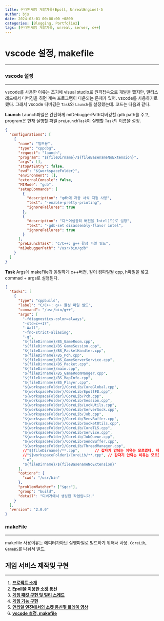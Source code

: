 ```yaml
---
title: 온라인게임 개발기록(Epoll, UnrealEngine)-5
author: bjs
date: 2024-03-01 00:00:00 +0800
categories: [Blogging, Portfolio2]
tags: [온라인게임 개발기록, unreal, server, c++]
---
```


# vscode 설정, makefile

---

### vscode 설정

---

vscode를 사용한 이유는 초기에 visual studio로 원격접속으로 개발을 했지만, 멀티스레드에서 디버깅을 하면 계속 프로그램이 다운되는 문제가 있어. vscode를 사용하기로 했다. 그래서 vscode 디버깅은 `Task`와 `Launch`를 설정했는데. 코드는 다음과 같다.

**Launch**
Launch파일은 간단하게 miDebuggerPath디버깅할 gdb path를 주고, program은 현재 실행할 파일 `preLaunchTask`이 실행할 `Task`의 이름을 설정.

```json
{
  "configurations": [
    {
      "name": "빌드용",
      "type": "cppdbg",
      "request": "launch",
      "program": "${fileDirname}/${fileBasenameNoExtension}",
      "args": [],
      "stopAtEntry": false,
      "cwd": "${workspaceFolder}",
      "environment": [],
      "externalConsole": false,
      "MIMode": "gdb",
      "setupCommands": [
        {
          "description": "gdb에 자동 서식 지정 사용",
          "text": "-enable-pretty-printing",
          "ignoreFailures": true
        },
        {
          "description": "디스어셈블리 버전을 Intel(으)로 설정",
          "text": "-gdb-set disassembly-flavor intel",
          "ignoreFailures": true
        }
      ],
      "preLaunchTask": "C/C++: g++ 활성 파일 빌드",
      "miDebuggerPath": "/usr/bin/gdb"
    }
  ]
}
```

**Task**
Args에 makeFile과 동일하게 c++버전, 같이 컴파일될 cpp, h파일을 넣고 commad + args로 실행된다.

```json
{
  "tasks": [
    {
      "type": "cppbuild",
      "label": "C/C++: g++ 활성 파일 빌드",
      "command": "/usr/bin/g++",
      "args": [
        "-fdiagnostics-color=always",
        "-std=c++17",
        "-Wall",
        "-fno-strict-aliasing",
        "-g",
        "${fileDirname}/BS_GameRoom.cpp",
        "${fileDirname}/BS_GameSession.cpp",
        "${fileDirname}/BS_PacketHandler.cpp",
        "${fileDirname}/BS_Pch.cpp",
        "${fileDirname}/BS_GameServerService.cpp",
        "${fileDirname}/BS_Packet.cpp",
        "${fileDirname}/main.cpp",
        "${fileDirname}/BS_GameRoomManger.cpp",
        "${fileDirname}/BS_MapInfo.cpp",
        "${fileDirname}/BS_Player.cpp",
        "${workspaceFolder}/CoreLib/CoreGlobal.cpp",
        "${workspaceFolder}/CoreLib/EpollFD.cpp",
        "${workspaceFolder}/CoreLib/Pch.cpp",
        "${workspaceFolder}/CoreLib/Session.cpp",
        "${workspaceFolder}/CoreLib/LockUtils.cpp",
        "${workspaceFolder}/CoreLib/ServerSock.cpp",
        "${workspaceFolder}/CoreLib/Job.cpp",
        "${workspaceFolder}/CoreLib/RecvBuffer.cpp",
        "${workspaceFolder}/CoreLib/SocketUtils.cpp",
        "${workspaceFolder}/CoreLib/CoreTLS.cpp",
        "${workspaceFolder}/CoreLib/Service.cpp",
        "${workspaceFolder}/CoreLib/JobQueue.cpp",
        "${workspaceFolder}/CoreLib/SendBuffer.cpp",
        "${workspaceFolder}/CoreLib/ThreadManager.cpp",
        //"${fileDirname}/**.cpp",       // 갑자기 안되는 이유는 모르겠다. 지금까지 잘써왔는데...
        //"${workspaceFolder}/CoreLib/**.cpp", // 갑자기 안되는 이유는 모르겠다. 지금까지 잘써왔는데...
        "-o",
        "${fileDirname}/${fileBasenameNoExtension}"
      ],
      "options": {
        "cwd": "/usr/bin"
      },
      "problemMatcher": ["$gcc"],
      "group": "build",
      "detail": "디버거에서 생성된 작업입니다."
    }
  ],
  "version": "2.0.0"
}
```

### makeFile

---

makefile 사용이유는 에디터가아닌 실행파일로 빌드하기 위해서 사용. `CoreLib`, `GameBS`를 나눠서 빌드.

## 게임 서비스 제작및 구현

---

1. [**프로젝트 소개**](/posts/OnlineGame-EpollServer-0)
2. [**Epoll을 이용한 소켓 통신**](/posts/OnlineGame-EpollServer-1)
3. [**게임 패킷 구현 및 멀티 스레드**](/posts/OnlineGame-EpollServer-2)
4. [**게임 기능 구현**](/posts/OnlineGame-EpollServer-3)
5. [**언리얼 엔진에서의 소켓 통신및 플레이 영상**](/posts/OnlineGame-EpollServer-4)
6. [**vscode 설정, makefile**](/posts/OnlineGame-EpollServer-5)
